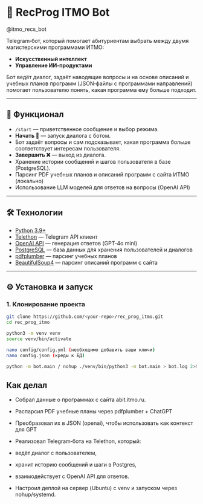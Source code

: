 # 🤖 RecProg ITMO Bot

@itmo_recs_bot

Telegram‑бот, который помогает абитуриентам выбрать между двумя магистерскими программами ИТМО:

- **Искусственный интеллект**  
- **Управление ИИ‑продуктами**

Бот ведёт диалог, задаёт наводящие вопросы и на основе описаний и учебных планов программ (JSON‑файлы с программами направлений) помогает пользователю понять, какая программа ему больше подходит.

---

## 🚀 Функционал

- `/start` — приветственное сообщение и выбор режима.  
- **Начать 🚀** — запуск диалога с ботом.  
- Бот задаёт вопросы и сам подсказывает, какая программа больше соответствует интересам пользователя.  
- **Завершить ❌** — выход из диалога.  
- Хранение истории сообщений и шагов пользователя в базе (PostgreSQL).  
- Парсинг PDF учебных планов и описаний программ с сайта ИТМО (локально)
- Использование LLM моделей для ответов на вопросы (OpenAI API)

---

## 🛠️ Технологии

- [Python 3.9+](https://www.python.org/)  
- [Telethon](https://github.com/LonamiWebs/Telethon) — Telegram API клиент  
- [OpenAI API](https://platform.openai.com/) — генерация ответов (GPT‑4o mini)  
- [PostgreSQL](https://www.postgresql.org/) — база данных для хранения пользователей и диалогов  
- [pdfplumber](https://github.com/jsvine/pdfplumber) — парсинг учебных планов  
- [BeautifulSoup4](https://www.crummy.com/software/BeautifulSoup/) — парсинг описаний программ с сайта  

---

## ⚙️ Установка и запуск

### 1. Клонирование проекта
```bash
git clone https://github.com/<your-repo>/rec_prog_itmo.git
cd rec_prog_itmo

python3 -m venv venv
source venv/bin/activate

nano config/config.yml (необходимо добавить ваши ключи)
nano config.json (креды к БД)

python -m bot.main / nohup ./venv/bin/python3 -m bot.main > bot.log 2>&1 &
```

## Как делал

- Собрал данные о программах с сайта abit.itmo.ru.
- Распарсил PDF учебные планы через pdfplumber + ChatGPT
- Преобразовал их в JSON (openai), чтобы использовать как контекст для GPT
- Реализовал Telegram‑бота на Telethon, который:

- ведёт диалог с пользователем,

- хранит историю сообщений и шаги в Postgres,

- взаимодействует с OpenAI API для ответов.

- Настроил деплой на сервер (Ubuntu) с venv и запуском через nohup/systemd.
